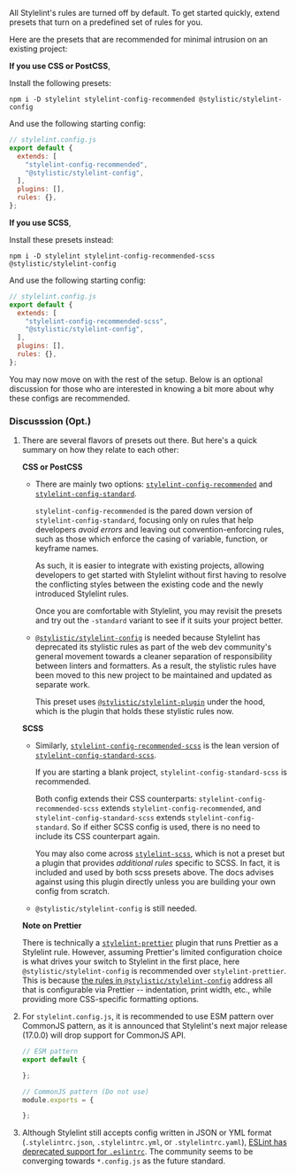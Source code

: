 All Stylelint's rules are turned off by default. To get started quickly, extend presets that turn on a predefined set of rules for you.

Here are the presets that are recommended for minimal intrusion on an existing project:

**If you use CSS or PostCSS**,

Install the following presets:

```shell
npm i -D stylelint stylelint-config-recommended @stylistic/stylelint-config
```

And use the following starting config:

```js
// stylelint.config.js
export default {
  extends: [
    "stylelint-config-recommended",
    "@stylistic/stylelint-config",
  ],
  plugins: [],
  rules: {},
};
```

**If you use SCSS**,

Install these presets instead:

```shell
npm i -D stylelint stylelint-config-recommended-scss @stylistic/stylelint-config
```

And use the following starting config:

```js
// stylelint.config.js
export default {
  extends: [
    "stylelint-config-recommended-scss",
    "@stylistic/stylelint-config",
  ],
  plugins: [],
  rules: {},
};
```

You may now move on with the rest of the setup. Below is an optional discussion for those who are interested in knowing a bit more about why these configs are recommended.

### Discusssion (Opt.)

1. There are several flavors of presets out there. But here's a quick summary on how they relate to each other:

    **CSS or PostCSS**

    * There are mainly two options: [`stylelint-config-recommended`](https://github.com/stylelint/stylelint-config-recommended#readme) and [`stylelint-config-standard`](https://github.com/stylelint/stylelint-config-standard#readme).

        `stylelint-config-recommended` is the pared down version of `stylelint-config-standard`, focusing only on rules that help developers *avoid errors* and leaving out convention-enforcing rules, such as those which enforce the casing of variable, function, or keyframe names.

        As such, it is easier to integrate with existing projects, allowing developers to get started with Stylelint without first having to resolve the conflicting styles between the existing code and the newly introduced Stylelint rules.

        Once you are comfortable with Stylelint, you may revisit the presets and try out the `-standard` variant to see if it suits your project better.

    * [`@stylistic/stylelint-config`](https://github.com/stylelint-stylistic/stylelint-config#readme ) is needed because Stylelint has deprecated its stylistic rules as part of the web dev community's general movement towards a cleaner separation of responsibility between linters and formatters. As a result, the stylistic rules have been moved to this new project to be maintained and updated as separate work.

        This preset uses [`@stylistic/stylelint-plugin`](https://github.com/stylelint-stylistic/stylelint-stylistic#readme) under the hood, which is the plugin that holds these stylistic rules now.

    **SCSS**

    * Similarly, [`stylelint-config-recommended-scss`](https://github.com/stylelint-scss/stylelint-config-recommended-scss#readme) is the lean version of [`stylelint-config-standard-scss`](https://github.com/stylelint-scss/stylelint-config-standard-scss#readme).

        If you are starting a blank project, `stylelint-config-standard-scss` is recommended.

        Both config extends their CSS counterparts: `stylelint-config-recommended-scss` extends `stylelint-config-recommended`, and `stylelint-config-standard-scss` extends `stylelint-config-standard`. So if either SCSS config is used, there is no need to include its CSS counterpart again.

        You may also come across [`stylelint-scss`](https://github.com/stylelint-scss/stylelint-scss#readme), which is not a preset but a plugin that provides *additional rules* specific to SCSS. In fact, it is included and used by both scss presets above. The docs advises against using this plugin directly unless you are building your own config from scratch.

    * `@stylistic/stylelint-config` is still needed.

    **Note on Prettier**

    There is technically a [`stylelint-prettier`](https://github.com/prettier/stylelint-prettier#readme) plugin that runs Prettier as a Stylelint rule. However, assuming Prettier's limited configuration choice is what drives your switch to Stylelint in the first place, here `@stylistic/stylelint-config` is recommended over `stylelint-prettier`. This is because [the rules in `@stylistic/stylelint-config`](https://github.com/stylelint-stylistic/stylelint-stylistic/blob/main/docs/user-guide/rules.md#general--sheet) address all that is configurable via Prettier -- indentation, print width, etc., while providing more CSS-specific formatting options.

2. For `stylelint.config.js`, it is recommended to use ESM pattern over CommonJS pattern, as it is announced that Stylelint's next major release (17.0.0) will drop support for CommonJS API.

    ```js
    // ESM pattern
    export default {

    };

    // CommonJS pattern (Do not use)
    module.exports = {
    
    };
    ```

3. Although Stylelint still accepts config written in JSON or YML format (`.stylelintrc.json`, `.stylelintrc.yml`, or `.stylelintrc.yaml`), [ESLint has deprecated support for `.eslintrc`](https://eslint.org/docs/latest/use/configure/configuration-files). The community seems to be converging towards `*.config.js` as the future standard.
